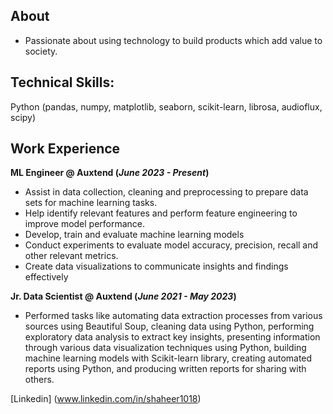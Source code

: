 ## About
- Passionate about using technology to build products which add value to society.


## Technical Skills: 
Python (pandas, numpy, matplotlib, seaborn, scikit-learn, librosa, audioflux, scipy)

## Work Experience
**ML Engineer @ Auxtend (_June 2023 - Present_)**
- Assist in data collection, cleaning and preprocessing to prepare data sets for machine learning tasks.
- Help identify relevant features and perform feature engineering to improve model performance.
- Develop, train and evaluate machine learning models
- Conduct experiments to evaluate model accuracy, precision, recall and other relevant metrics.
- Create data visualizations to communicate insights and findings effectively 

**Jr. Data Scientist @ Auxtend (_June 2021 - May 2023_)**
- Performed tasks like automating data extraction processes from various sources using Beautiful Soup, cleaning data using
Python, performing exploratory data analysis to extract key insights, presenting information through various data visualization
techniques using Python, building machine learning models with Scikit-learn library, creating automated reports using
Python, and producing written reports for sharing with others.


[Linkedin] (www.linkedin.com/in/shaheer1018)

